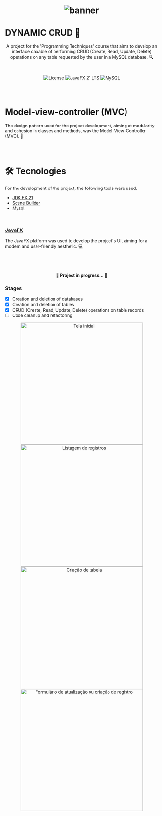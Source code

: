 <h1 align="center">
    <img alt="banner" src="https://i.imgur.com/FZlO7Ls.png" />
    <br>
</h1>


<h1> DYNAMIC CRUD 💾 </h1>
<p align="center">A project for the 'Programming Techniques' course that aims to develop an interface capable of performing CRUD (Create, Read, Update, Delete) operations on any table requested by the user in a MySQL database. 🔍</p>
<br>

<p align="center">
<img alt="License" src="https://img.shields.io/badge/license-MIT-green">
<img alt="JavaFX 21 LTS" src="https://img.shields.io/badge/JavaFX-21_LTS-blue">
<img alt="MySQL" src="https://img.shields.io/badge/MariaDB-10.4.28-blue">
</p>

<br><br>

# Model-view-controller (MVC)
The design pattern used for the project development, aiming at modularity and cohesion in classes and methods, was the Model-View-Controller (MVC). 📜

<br><br>

# 🛠 Tecnologies

For the development of the project, the following tools were used:
<br>
- [JDK FX 21](https://www.azul.com/)
- [Scene Builder](https://gluonhq.com/products/scene-builder/)
- [Mysql](https://www.mysql.com/)
<br>

### [JavaFX](https://openjfx.io/)

The JavaFX platform was used to develop the project's UI, aiming for a modern and user-friendly aesthetic. 💻
<br><br><br>
#
<h4 align="center"> 
	🚧  Project in progress...  🚧
</h4>

### Stages

- [x] Creation and deletion of databases
- [x] Creation and deletion of tables
- [x] CRUD (Create, Read, Update, Delete) operations on table records
- [ ] Code cleanup and refactoring
<div align="center">
  <img src="https://i.imgur.com/xkhFkYP.png" alt="Tela inicial" width="400" />
  <img src="https://i.imgur.com/xRHBDcO.png" alt="Listagem de registros" width="400" />
</div>
<div align="center">
  <img src="https://i.imgur.com/t8q3RsH.png" alt="Criação de tabela" width="400" />
  <img src="https://i.imgur.com/TnMnjkF.png" alt="Formulário de atualização ou criação de registro" width="400" />
</div>



